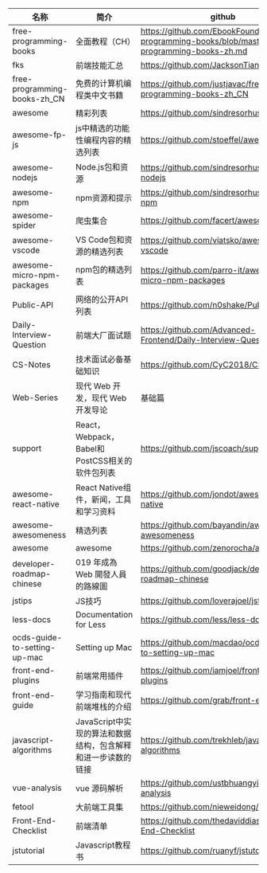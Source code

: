 名称 | 简介 | github
---------|----------|---------
free-programming-books | 全面教程（CH） | https://github.com/EbookFoundation/free-programming-books/blob/master/free-programming-books-zh.md  
fks | 前端技能汇总 | https://github.com/JacksonTian/fks
free-programming-books-zh_CN | 免费的计算机编程类中文书籍 | https://github.com/justjavac/free-programming-books-zh_CN
awesome | 精彩列表 | https://github.com/sindresorhus/awesome
awesome-fp-js | js中精选的功能性编程内容的精选列表 | https://github.com/stoeffel/awesome-fp-js
awesome-nodejs | Node.js包和资源 | https://github.com/sindresorhus/awesome-nodejs
awesome-npm | npm资源和提示 | https://github.com/sindresorhus/awesome-npm
awesome-spider | 爬虫集合 | https://github.com/facert/awesome-spider
awesome-vscode | VS Code包和资源的精选列表 | https://github.com/viatsko/awesome-vscode
awesome-micro-npm-packages | npm包的精选列表 | https://github.com/parro-it/awesome-micro-npm-packages
Public-API | 网络的公开API列表 | https://github.com/n0shake/Public-APIs
Daily-Interview-Question | 前端大厂面试题 | https://github.com/Advanced-Frontend/Daily-Interview-Question
CS-Notes | 技术面试必备基础知识 | https://github.com/CyC2018/CS-Notes
Web-Series | 现代 Web 开发，现代 Web 开发导论 | 基础篇 | 进阶篇 | 架构优化篇 | React 篇 | Vue 篇  | https://github.com/wx-chevalier/Web-Series
support | React，Webpack，Babel和PostCSS相关的软件包列表 | https://github.com/jscoach/support
awesome-react-native | React Native组件，新闻，工具和学习资料 | https://github.com/jondot/awesome-react-native
awesome-awesomeness | 精选列表 | https://github.com/bayandin/awesome-awesomeness
awesome | awesome | https://github.com/zenorocha/awesome
developer-roadmap-chinese | 019 年成為 Web 開發人員的路線圖 | https://github.com/goodjack/developer-roadmap-chinese
jstips | JS技巧 | https://github.com/loverajoel/jstips
less-docs | Documentation for Less | https://github.com/less/less-docs
ocds-guide-to-setting-up-mac | Setting up Mac | https://github.com/macdao/ocds-guide-to-setting-up-mac
front-end-plugins | 前端常用插件 | https://github.com/iamjoel/front-end-plugins
front-end-guide | 学习指南和现代前端堆栈的介绍 | https://github.com/grab/front-end-guide
javascript-algorithms | JavaScript中实现的算法和数据结构，包含解释和进一步读数的链接 | https://github.com/trekhleb/javascript-algorithms
vue-analysis | vue 源码解析 | https://github.com/ustbhuangyi/vue-analysis
fetool | 大前端工具集 | https://github.com/nieweidong/fetool
Front-End-Checklist | 前端清单 | https://github.com/thedaviddias/Front-End-Checklist
jstutorial | Javascript教程书 | https://github.com/ruanyf/jstutorial

